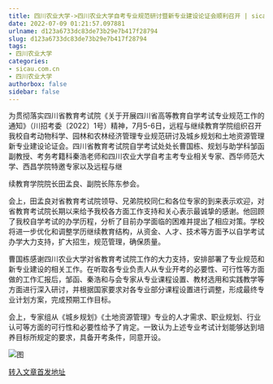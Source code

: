 ```yaml
---
title: 四川农业大学->四川农业大学自考专业规范研讨暨新专业建设论证会顺利召开 | sicau.com.cn
date: 2022-07-09 01:21:57.097881
urlname: d123a6733dc83de73b29e7b417f28794
slug: d123a6733dc83de73b29e7b417f28794
tags: 
- 四川农业大学
categories:
- sicau.com.cn
- 四川农业大学
authorbox: false
sidebar: false
---
```

为贯彻落实四川省教育考试院《关于开展四川省高等教育自学考试专业规范工作的通知》（川招考委〔2022〕1号）精神，7月5-6日，远程与继续教育学院组织召开我校自考动物科学、园林和农林经济管理专业规范研讨及城乡规划和土地资源管理新专业建设论证会。四川省教育考试院自学考试处处长曹国栋、规划与助学科邹函副教授、考务考籍科秦浩老师和四川农业大学自考主考专业相关专家、西华师范大学、西昌学院特邀专家以及远程与继
<!--more-->
续教育学院院长田孟良、副院长陈东参会。

会上，田孟良对省教育考试院领导、兄弟院校同仁和各位专家的到来表示欢迎，对省教育考试院长期以来给予我校各方面工作支持和关心表示最诚挚的感谢。他回顾了我校自学考试的办学历程，分析了目前办学面临的困难并提出了相应对策。学校将进一步优化和调整学历继续教育结构，从资金、人才、技术等方面予以自学考试办学大力支持，扩大招生，规范管理，确保质量。

曹国栋感谢四川农业大学对省教育考试院工作的大力支持，安排部署了专业规范和新专业建设的相关工作。在听取各专业负责人从专业开考的必要性、可行性等方面做的工作汇报后，邹函、秦浩和与会专家从专业课程设置、教材选用和实践教学等方面进行深入研讨，并根据国家要求对各专业部分课程设置进行调整，形成最终专业计划方案，完成预期工作目标。

会上，专家组从《城乡规划》《土地资源管理》专业的人才需求、职业规划、行业认可等方面的可行性和必要性给予了肯定。一致认为上述专业考试计划能够达到培养目标所规定的要求，具备开考条件，同意开设。

![图](https://news.sicau.edu.cn/__local/F/28/37/523BEC177516EBBFE97B18FCF4E_7AB4A89B_226A0.jpg)

[转入文章首发地址](https://news.sicau.edu.cn/info/1078/68764.htm)